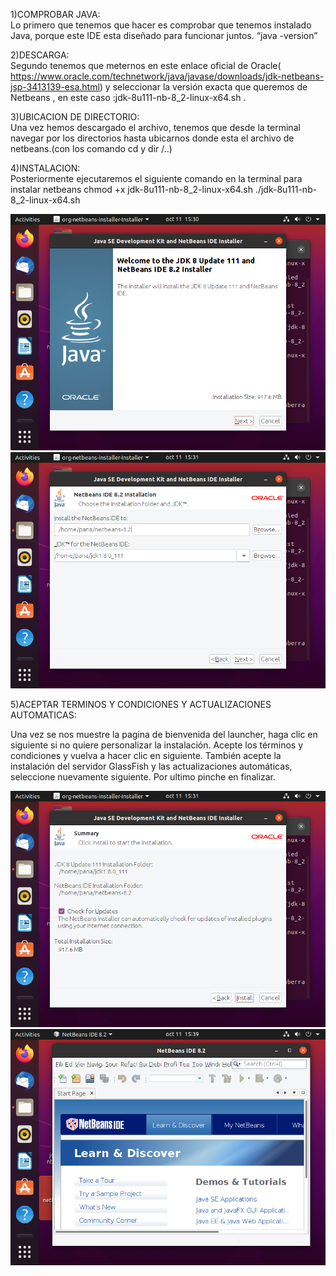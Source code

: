 1)COMPROBAR JAVA:<br>
Lo primero que tenemos que hacer es comprobar que tenemos instalado Java, porque este IDE esta diseñado para funcionar juntos. “java -version”

2)DESCARGA:<br>
Segundo tenemos que  meternos en este enlace oficial de Oracle( https://www.oracle.com/technetwork/java/javase/downloads/jdk-netbeans-jsp-3413139-esa.html) y seleccionar la versión exacta que queremos de Netbeans , en este caso :jdk-8u111-nb-8_2-linux-x64.sh .

3)UBICACION DE DIRECTORIO:<br>
Una vez hemos descargado el archivo, tenemos que desde la terminal navegar por los directorios hasta ubicarnos donde esta el archivo de netbeans.(con los comando cd y dir /..)

4)INSTALACION:<br>
Posteriormente ejecutaremos el siguiente comando en la terminal para instalar netbeans 
chmod +x jdk-8u111-nb-8_2-linux-x64.sh 
./jdk-8u111-nb-8_2-linux-x64.sh

<img src= "netbeans8/Screenshot from 2021-10-11 15-30-18.png">
<img src= "netbeans8/Screenshot from 2021-10-11 15-31-04.png">

5)ACEPTAR TERMINOS Y CONDICIONES Y ACTUALIZACIONES AUTOMATICAS:<br>

Una vez se nos muestre la pagina de bienvenida del launcher, haga clic en siguiente si no quiere personalizar la instalación. Acepte los términos y condiciones y vuelva a hacer clic en siguiente. También acepte la instalación del servidor GlassFish y las actualizaciones automáticas, seleccione nuevamente siguiente.
Por ultimo pinche en finalizar.<br>

<img src="netbeans8/Screenshot from 2021-10-11 15-31-09.png">
<img src="netbeans8/Screenshot from 2021-10-11 15-39-56.png">



